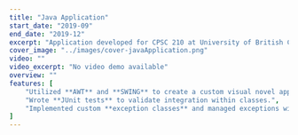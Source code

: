 ```yaml
---
title: "Java Application"
start_date: "2019-09"
end_date: "2019-12"
excerpt: "Application developed for CPSC 210 at University of British Columbia"
cover_image: "../images/cover-javaApplication.png"
video: ""
video_excerpt: "No video demo available"
overview: ""
features: [
    "Utilized **AWT** and **SWING** to create a custom visual novel application with **Java**.",
    "Wrote **JUnit tests** to validate integration within classes.",
    "Implemented custom **exception classes** and managed exceptions with **try-catch blocks**.",
]
---
```

